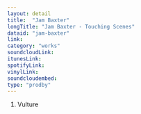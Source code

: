 ```yaml
---
layout: detail
title:  "Jam Baxter"
longTitle: "Jam Baxter - Touching Scenes"
dataid: "jam-baxter"
link:
category: "works"
soundcloudLink:
itunesLink:
spotifyLink:
vinylLink:
soundcloudembed:
type: "prodby"
---
```


1. Vulture
